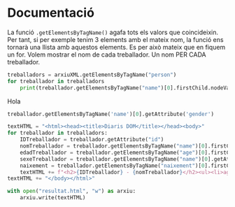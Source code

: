 # Documentació

La funció `.getElementsByTagName()` agafa tots els valors que coincideixin. Per tant, si per exemple tenim 3 elements amb el mateix nom, la funció ens tornarà una llista amb aquestos elements.
Es per això mateix que en fiquem un for. Volem mostrar el nom de cada treballador. Un nom PER CADA treballador. 
```py
treballadors = arxiuXML.getElementsByTagName("person")
for treballador in treballadors
    print(treballador.getElementsByTagName("name")[0].firstChild.nodeValue)
```
Hola
```py
treballador.getElementsByTagName('name')[0].getAttribute('gender')
```

```py
textHTML = "<html><head><title>Diaris DOM</title></head><body>"
for treballador in treballadors:
    IDTreballador = treballador.getAttribute("id")
    nomTreballador = treballador.getElementsByTagName("name")[0].firstChild.nodeValue
    edadTreballador = treballador.getElementsByTagName("age")[0].firstChild.nodeValue
    sexeTreballador = treballador.getElementsByTagName("name")[0].getAttribute("gender")
    naixement = treballador.getElementsByTagName("naixement")[0].firstChild.nodeValue
    textHTML += f"<h2>{IDTreballador} - {nomTreballador}</h2><ul><li>age - {edadTreballador}</li><li>sex - {sexeTreballador}</li><li>naixement - {naixement}</li></ul>"
textHTML += "</body></html>"
```

```py
with open("resultat.html", "w") as arxiu:
    arxiu.write(textHTML)
```
